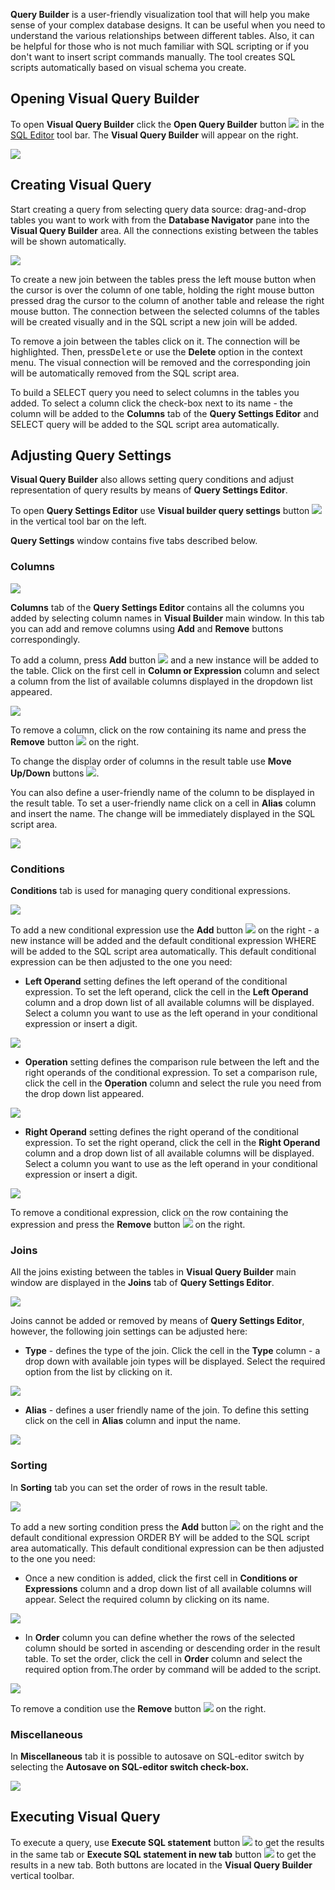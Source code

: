 **Query Builder** is a user-friendly visualization tool that will help you make sense of your complex database designs. It can be useful when you need to understand the various relationships between different tables. Also, it can be helpful for those who is not much familiar with SQL scripting or if you don't want to insert script commands manually. The tool creates SQL scripts automatically based on visual schema you create. 

## Opening Visual Query Builder 

To open **Visual Query Builder** click the **Open Query Builder** button ![](images/visual_query_builder/visual_query_builder_icon.png) in the [SQL Editor](https://github.com/dbeaver/dbeaver/wiki/SQL-Editor) tool bar. The **Visual Query Builder** will appear on the right.

![](images/visual_query_builder/query_builder_window.png)

## Creating Visual Query

Start creating a query from selecting query data source: drag-and-drop tables you want to work with from the **Database Navigator** pane into the **Visual Query Builder** area. All the connections existing between the tables will be shown automatically.

![](images/visual_query_builder/query_builder_tables0.png)

To create a new join between the tables press the left mouse button when the cursor is over the column of one table, holding the right mouse button pressed drag the cursor to the column of another table and release the right mouse button. The connection between the selected columns of the tables will be created visually and in the SQL script a new join will be added. 

To remove a join between the tables click on it. The connection will be highlighted. Then, press<kbd>Delete</kbd> or use the **Delete** option in the context menu. The visual connection will be removed and the corresponding join will be automatically removed from the SQL script area.

To build a SELECT query you need to select columns in the tables you added. To select a column click the check-box next to its name - the column will be added to the **Columns** tab of the **Query Settings Editor** and SELECT query will be added to the SQL script area automatically.

## Adjusting Query Settings

**Visual Query Builder** also allows setting query conditions and adjust representation of query results by means of **Query Settings Editor**.

To open **Query Settings Editor** use **Visual builder query settings** button ![](images/visual_query_builder/query_builder_settings_icon.png) in the vertical tool bar on the left.

**Query Settings** window contains five tabs described below.

### Columns

![](images/visual_query_builder/query_settings_columns.png)

**Columns** tab of the **Query Settings Editor** contains all the columns you added by selecting column names in **Visual Builder** main window. In this tab you can add and remove columns using **Add** and **Remove** buttons correspondingly.
 
To add a column, press **Add** button ![](images/visual_query_builder/query_builder_add_icon.png) and a new instance will be added to the table. Click on the first cell in **Column or Expression** column and select a column from the list of available columns displayed in the dropdown list appeared. 

![](images/visual_query_builder/query_settings_columns_dd.png)

To remove a column, click on the row containing its name and press the **Remove** button ![](images/visual_query_builder/query_builder_remove_icon.png) on the right.

To change the display order of columns in the result table use **Move Up/Down** buttons ![](images/visual_query_builder/query_builder_move_icon.png).

You can also define a user-friendly name of the column to be displayed in the result table. To set a user-friendly name click on a cell in **Alias** column and insert the name. The change will be immediately displayed in the SQL script area. 

![](images/visual_query_builder/query_settings_columns_al.png)

### Conditions

**Conditions** tab is used for managing query conditional expressions.

![](images/visual_query_builder/query_settings_conditions.png)

To add a new conditional expression use the **Add** button ![](images/visual_query_builder/query_builder_add_icon.png) on the right - a new instance will be added and the default conditional expression WHERE will be added to the SQL script area automatically. This default conditional expression can be then adjusted to the one you need:

* **Left Operand** setting defines the left operand of the conditional expression. To set the left operand, click the cell in the **Left Operand** column and a drop down list of all available  columns will be displayed. Select a column you want to use as the left operand in your conditional expression or insert a digit. 

![](images/visual_query_builder/query_settings_conditions_lo.png)

* **Operation** setting defines the comparison rule between the left and the right operands of the conditional expression. To set a comparison rule, click the cell in the **Operation** column and select the rule you need from the drop down list appeared.

![](images/visual_query_builder/query_settings_conditions_op.png)

* **Right Operand** setting defines the right operand of the conditional expression. To set the right operand, click the cell in the **Right Operand** column and a drop down list of all available columns will be displayed. Select a column you want to use as the left operand in your conditional expression or insert a digit. 

![](images/visual_query_builder/query_settings_conditions_ro.png)

To remove a conditional expression, click on the row containing the expression and press the **Remove** button ![](images/visual_query_builder/query_builder_remove_icon.png) on the right. 

### Joins

All the joins existing between the tables in **Visual Query Builder** main window are displayed in the **Joins** tab of **Query Settings Editor**.

![](images/visual_query_builder/query_settings_joins.png)

Joins cannot be  added or removed by means of **Query Settings Editor**, however, the following join settings can be adjusted here: 

* **Type** - defines the type of the join. Click the cell in the **Type** column - a drop down with available join types will be displayed. Select the required option  from the list by clicking on it.

![](images/visual_query_builder/query_settings_joins_dd.png)

* **Alias** - defines a user friendly name of the join. To define this setting click on the cell in **Alias** column and input the name.

![](images/visual_query_builder/query_settings_joins_al.png)

### Sorting

In **Sorting** tab you can set the order of rows in the result table.

![](images/visual_query_builder/query_settings_sorting.png) 

To add a new sorting condition press  the **Add** button ![](images/visual_query_builder/query_builder_add_icon.png) on the right and the default conditional expression ORDER BY will be added to the SQL script area automatically. This default conditional expression can be then adjusted to the one you need:

* Once a new condition is added, click the first cell in **Conditions or Expressions** column and a drop down list of all available columns will appear. Select the required column by clicking on its name. 

![](images/visual_query_builder/query_settings_sorting_dd.png)

* In **Order** column you can define whether the rows of the selected column should be sorted in ascending or descending order in the result table. To set the order, click the cell in **Order** column and select the required option from.The order by command will be added to the script. 

![](images/visual_query_builder/query_settings_sorting_or.png)

To remove a condition use the **Remove** button ![](images/visual_query_builder/query_builder_remove_icon.png) on the right. 

### Miscellaneous

In **Miscellaneous** tab it is possible to autosave on SQL-editor switch by selecting the **Autosave on SQL-editor switch check-box.** 

![](images/visual_query_builder/query_settings_misc.png) 

## Executing Visual Query

To execute a query, use **Execute SQL statement** button ![](images/visual_query_builder/query_builder_run_icon.png)  to get the results in the same tab or **Execute SQL statement in new tab** button ![](images/visual_query_builder/query_builder_run1_icon.png) to get the results in a new tab. Both buttons are located in the **Visual Query Builder** vertical toolbar.